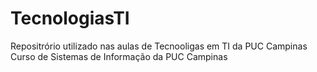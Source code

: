 # TecnologiasTI
Repositrório utilizado nas aulas de Tecnooligas em TI da PUC Campinas
Curso de Sistemas de Informação da PUC Campinas
